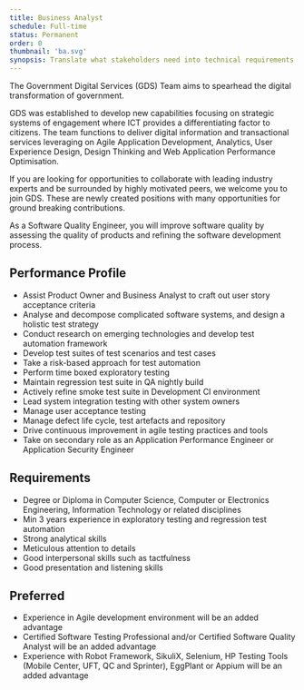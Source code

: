 ```yaml
---
title: Business Analyst
schedule: Full-time
status: Permanent
order: 0
thumbnail: 'ba.svg'
synopsis: Translate what stakeholders need into technical requirements
---
```


The Government Digital Services (GDS) Team aims to spearhead the digital transformation of government.

GDS was established to develop new capabilities focusing on strategic systems of engagement where ICT provides a differentiating factor to citizens. The team functions to deliver digital information and transactional services leveraging on Agile Application Development, Analytics, User Experience Design, Design Thinking and Web Application Performance Optimisation.

If you are looking for opportunities to collaborate with leading industry experts and be surrounded by highly motivated peers, we welcome you to join GDS. These are newly created positions with many opportunities for ground breaking contributions.

As a Software Quality Engineer, you will improve software quality by assessing the quality of products and refining the software development process.

## Performance Profile

*	Assist Product Owner and Business Analyst to craft out user story acceptance criteria
*	Analyse and decompose complicated software systems, and design a holistic test strategy
*	Conduct research on emerging technologies and develop test automation framework
*	Develop test suites of test scenarios and test cases
*	Take a risk-based approach for test automation
*	Perform time boxed exploratory testing
*	Maintain regression test suite in QA nightly build
*	Actively refine smoke test suite in Development CI environment
*	Lead system integration testing with other system owners
*	Manage user acceptance testing
*	Manage defect life cycle, test artefacts and repository
*	Drive continuous improvement in agile testing practices and tools
*	Take on secondary role as an Application Performance Engineer or Application Security Engineer

## Requirements

*	Degree or Diploma in Computer Science, Computer or Electronics Engineering, Information Technology or related disciplines
*	Min 3 years experience in exploratory testing and regression test automation
*	Strong analytical skills
*	Meticulous attention to details
*	Good interpersonal skills such as tactfulness
*	Good presentation and listening skills

## Preferred

*	Experience in Agile development environment will be an added advantage
*	Certified Software Testing Professional and/or Certified Software Quality Analyst will be an added advantage
*	Experience with Robot Framework, SikuliX, Selenium, HP Testing Tools (Mobile Center, UFT, QC and Sprinter), EggPlant or Appium will be an added advantage

